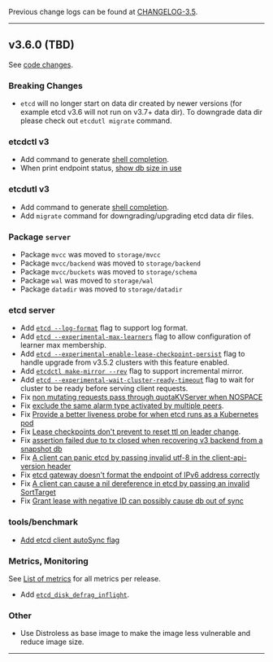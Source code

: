 

Previous change logs can be found at [CHANGELOG-3.5](https://github.com/etcd-io/etcd/blob/main/CHANGELOG/CHANGELOG-3.5.md).

<hr>

## v3.6.0 (TBD)

See [code changes](https://github.com/etcd-io/etcd/compare/v3.5.0...v3.6.0).

### Breaking Changes

- `etcd` will no longer start on data dir created by newer versions (for example etcd v3.6 will not run on v3.7+ data dir). To downgrade data dir please check out `etcdutl migrate` command.

### etcdctl v3

- Add command to generate [shell completion](https://github.com/etcd-io/etcd/pull/13133).
- When print endpoint status, [show db size in use](https://github.com/etcd-io/etcd/pull/13639)

### etcdutl v3

- Add command to generate [shell completion](https://github.com/etcd-io/etcd/pull/13142).
- Add `migrate` command for downgrading/upgrading etcd data dir files.

### Package `server`

- Package `mvcc` was moved to `storage/mvcc`
- Package `mvcc/backend` was moved to `storage/backend`
- Package `mvcc/buckets` was moved to `storage/schema`
- Package `wal` was moved to `storage/wal`
- Package `datadir` was moved to `storage/datadir`

### etcd server

- Add [`etcd --log-format`](https://github.com/etcd-io/etcd/pull/13339) flag to support log format.
- Add [`etcd --experimental-max-learners`](https://github.com/etcd-io/etcd/pull/13377) flag to allow configuration of learner max membership.
- Add [`etcd --experimental-enable-lease-checkpoint-persist`](https://github.com/etcd-io/etcd/pull/13508) flag to handle upgrade from v3.5.2 clusters with this feature enabled.
- Add [`etcdctl make-mirror --rev`](https://github.com/etcd-io/etcd/pull/13519) flag to support incremental mirror.
- Add [`etcd --experimental-wait-cluster-ready-timeout`](https://github.com/etcd-io/etcd/pull/13525) flag to wait for cluster to be ready before serving client requests.
- Fix [non mutating requests pass through quotaKVServer when NOSPACE](https://github.com/etcd-io/etcd/pull/13435)
- Fix [exclude the same alarm type activated by multiple peers](https://github.com/etcd-io/etcd/pull/13467).
- Fix [Provide a better liveness probe for when etcd runs as a Kubernetes pod](https://github.com/etcd-io/etcd/pull/13399)
- Fix [Lease checkpoints don't prevent to reset ttl on leader change](https://github.com/etcd-io/etcd/pull/13508).
- Fix [assertion failed due to tx closed when recovering v3 backend from a snapshot db](https://github.com/etcd-io/etcd/pull/13500)
- Fix [A client can panic etcd by passing invalid utf-8 in the client-api-version header](https://github.com/etcd-io/etcd/pull/13560)
- Fix [etcd gateway doesn't format the endpoint of IPv6 address correctly](https://github.com/etcd-io/etcd/pull/13551)
- Fix [A client can cause a nil dereference in etcd by passing an invalid SortTarget](https://github.com/etcd-io/etcd/pull/13555)
- Fix [Grant lease with negative ID can possibly cause db out of sync](https://github.com/etcd-io/etcd/pull/13676)

### tools/benchmark

- [Add etcd client autoSync flag](https://github.com/etcd-io/etcd/pull/13416)

### Metrics, Monitoring

See [List of metrics](https://etcd.io/docs/latest/metrics/) for all metrics per release.

- Add [`etcd_disk_defrag_inflight`](https://github.com/etcd-io/etcd/pull/13371).

### Other

- Use Distroless as base image to make the image less vulnerable and reduce image size.

<hr>

